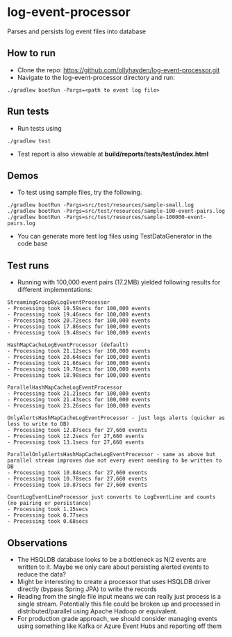 # log-event-processor
Parses and persists log event files into database

## How to run
* Clone the repo: https://github.com/ollyhayden/log-event-processor.git
* Navigate to the log-event-processor directory and run:
```
./gradlew bootRun -Pargs=<path to event log file>
```
## Run tests
* Run tests using
```
./gradlew test
```
* Test report is also viewable at **build/reports/tests/test/index.html**

## Demos
* To test using sample files, try the following.
```
./gradlew bootRun -Pargs=src/test/resources/sample-small.log
./gradlew bootRun -Pargs=src/test/resources/sample-100-event-pairs.log
./gradlew bootRun -Pargs=src/test/resources/sample-100000-event-pairs.log
```
* You can generate more test log files using TestDataGenerator in the code base

## Test runs
* Running with 100,000 event pairs (17.2MB) yielded following results for different implementations:
```
StreamingGroupByLogEventProcessor
- Processing took 19.59secs for 100,000 events
- Processing took 19.46secs for 100,000 events
- Processing took 20.72secs for 100,000 events
- Processing took 17.86secs for 100,000 events
- Processing took 19.48secs for 100,000 events
```
```
HashMapCacheLogEventProcessor (default)
- Processing took 21.12secs for 100,000 events
- Processing took 20.64secs for 100,000 events
- Processing took 21.66secs for 100,000 events
- Processing took 19.76secs for 100,000 events
- Processing took 18.98secs for 100,000 events
```
```
ParallelHashMapCacheLogEventProcessor
- Processing took 21.21secs for 100,000 events
- Processing took 21.43secs for 100,000 events
- Processing took 23.26secs for 100,000 events
```
```
OnlyAlertsHashMapCacheLogEventProcessor - just logs alerts (quicker as less to write to DB)
- Processing took 12.87secs for 27,660 events
- Processing took 12.2secs for 27,660 events
- Processing took 13.1secs for 27,660 events
```
```
ParallelOnlyAlertsHashMapCacheLogEventProcessor - same as above but parallel stream improves due not every event needing to be written to DB
- Processing took 10.84secs for 27,660 events
- Processing took 10.78secs for 27,660 events
- Processing took 10.87secs for 27,660 events
```
```
CountLogEventLineProcessor just converts to LogEventLine and counts (no pairing or persistance)
- Processing took 1.15secs
- Processing took 0.77secs
- Processing took 0.68secs
```

## Observations
* The HSQLDB database looks to be a bottleneck as N/2 events are written to it. Maybe we only care about persisting alerted events to reduce the data?
* Might be interesting to create a processor that uses HSQLDB driver directly (bypass Spring JPA) to write the records
* Reading from the single file input means we can really just process is a single stream. Potentially this file could be broken up and processed in distributed/parallel using Apache Hadoop or equivalent.
* For production grade approach, we should consider managing events using something like Kafka or Azure Event Hubs and reporting off them
